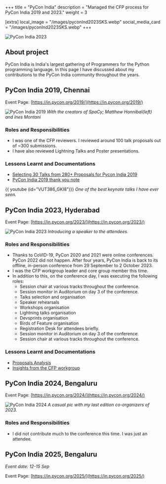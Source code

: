 +++
title = "PyCon India"
description = "Managed the CFP process for PyCon India 2019 and 2023."
weight = 3

[extra]
local_image = "/images/pyconInd2023SKS.webp"
social_media_card = "/images/pyconInd2023SKS.webp"
+++

![PyCon India 2023](/images/pyconInd2023.webp)
## About project

PyCon India is India's largest gathering of Programmers for the Python programming language. In this page I have discussed about my contributions to the PyCon India community throughout the years.

## PyCon India 2019, Chennai

Event Page: [https://in.pycon.org/2019/](https://in.pycon.org/2019/)

![PyCon India 2019](/images/pyconInd2019.webp)
*With the creators of SpaCy; Matthew Honnibal(left) and Ines Montani*

### Roles and Responsibilities

- I was one of the CFP reviewers. I reviewed around 100 talk proposals out of ~300 submissions.
- I have also reviewed Lightning Talks and Poster presentations.

### Lessons Learnt and Documentations

- [Selecting 30 Talks from 280+ Proposals for Pycon India 2019](@/blog/pycon-india-cfp-review.md)
- [PyCon India 2019 thank you note](https://in.pycon.org/2019/thank-you.html)

{{ youtube (id="VUT386_GKI8")}}
_One of the best keynote talks I have ever seen._

## PyCon India 2023, Hyderabad

Event Page: [https://in.pycon.org/2023/](https://in.pycon.org/2023/)

![PyCon India 2023](/images/pyconInd2023SKS.webp)
*Introducing a speaker to the attendees.*

### Roles and Responsibilities

- Thanks to CoVID-19, PyCon 2020 and 2021 were online conferences. PyCon 2022 did not happen. After four years, PyCon India is back to its offline, in-person conference from 29 September to 2 October 2023.
- I was the CFP workgroup leader and core group member this time.
- In addition to this, on the conference day, I was executing the following roles:
  - Session chair at various tracks throughout the conference.
  - Session monitor in Auditorium on day 3 of the conference.
  - Talks selection and organisation
  - Speaker rehearsals
  - Workshops organisation
  - Lightning talks organisation
  - Devsprints organisation
  - Birds of Feature organisation
  - Registration Desk for attendees briefly.
  - Session monitor in Auditorium on day 3 of the conference.
  - Session chair at various tracks throughout the conference.

### Lessons Learnt and Documentations

- [Proposals Analysis](@/blog/an-analysis-of-pycon-india-2023-proposals.md)
- [Insights from the CFP workgroup](@/blog/pycon-india-2023-insights-from-the-cfp-workgroup.md)

## PyCon India 2024, Bengaluru

Event Page: [https://in.pycon.org/2024/](https://in.pycon.org/2024/)

![PyCon India 2024](/images/pyconInd2024.webp)
*A casual pic with my last edition co-organizers of 2023.*

### Roles and Responsibilities
- I did not contribute much to the conference this time. I was just an attendee.

## PyCon India 2025, Bengaluru
*Event date: 12-15 Sep*

Event Page: [https://in.pycon.org/2025/](https://in.pycon.org/2025/)
